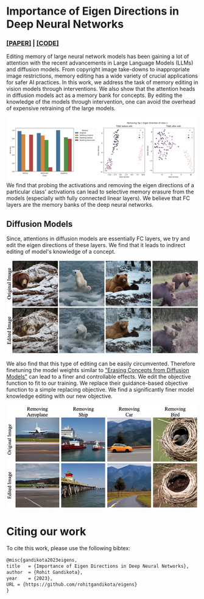 # Importance of Eigen Directions in Deep Neural Networks 

### [[PAPER]](https://github.com/rohitgandikota/eigens/blob/main/editing-eigens-report.pdf) | [[CODE]](https://github.com/rohitgandikota/eigens/tree/main/scripts)

Editing memory of large neural network models has been gaining a lot of attention with the recent advancements in Large Language Models (LLMs) and diffusion models. From copyright image take-downs to inappropriate image restrictions, memory editing has a wide variety of crucial applications for safer AI practices. 
In this work, we address the task of memory editing in vision models through interventions. We also show that the attention heads in diffusion models act as a memory bank for concepts. By editing the knowledge of the models through intervention, one can avoid the overhead of expensive retraining of the large models.
<div align='center'>
<img src = 'images/iris.png'>
</div>
We find that probing the activations and removing the eigen directions of a particular class' activations can lead to selective memory erasure from the models (especially with fully connected linear layers). We believe that FC layers are the memory banks of the deep neural networks. </br>

## Diffusion Models
Since, attentions in diffusion models are essentially FC layers, we try and edit the eigen directions of these layers. We find that it leads to indirect editing of model's knowledge of a concept. 
<div align='center'>
<img src = 'images/diffusion_bad.png'>
</div>

We also find that this type of editing can be easily circumvented. Therefore finetuning the model weights similar to ["Erasing Concepts from Diffusion Models"](https://erasing.baulab.info) can lead to a finer and controllable effects. We edit the objective function to fit to our training. We replace their guidance-based objective function to a simple replacing objective. We find a significantly finer model knowledge editing with our new objective.

<div align='center'>
<img src = 'images/diffusion_good.png'>
</div>

# Citing our work
To cite this work, please use the following bibtex:

```
@misc{gandikota2023eigens,
title	= {Importance of Eigen Directions in Deep Neural Networks},
author	= {Rohit Gandikota},
year	= {2023},
URL	= {https://github.com/rohitgandikota/eigens}
}
```
